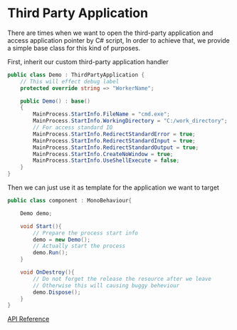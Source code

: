 # Third Party Application

There are times when we want to open the third-party application and access application pointer by C# script,
In order to achieve that, we provide a simple base class for this kind of purposes.

First, inherit our custom third-party application handler

```csharp
public class Demo : ThirdPartyApplication {
    // This will effect debug label
    protected override string => "WorkerName";

    public Demo() : base()
    {
        MainProcess.StartInfo.FileName = "cmd.exe";
        MainProcess.StartInfo.WorkingDirectory = "C:/work_directory";
        // For access standard IO
        MainProcess.StartInfo.RedirectStandardError = true;
        MainProcess.StartInfo.RedirectStandardInput = true;
        MainProcess.StartInfo.RedirectStandardOutput = true;
        MainProcess.StartInfo.CreateNoWindow = true;
        MainProcess.StartInfo.UseShellExecute = false;
    }
}
```

Then we can just use it as template for the application we want to target

```csharp
public class component : MonoBehaviour{

    Demo demo;

    void Start(){
        // Prepare the process start info
        demo = new Demo();
        // Actually start the process
        demo.Run();
    }

    void OnDestroy(){
        // Do not forget the release the resource after we leave
        // Otherwise this will causing buggy beheviour
        demo.Dispose();
    }
}
```

[API Reference](../../api/Funique.ThirdPartyApplication.html)